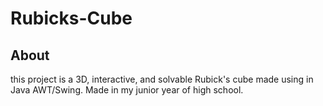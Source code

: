 # Rubicks-Cube
## About
this project is a 3D, interactive, and solvable Rubick's cube made using in Java AWT/Swing. Made in my junior year of high school.
